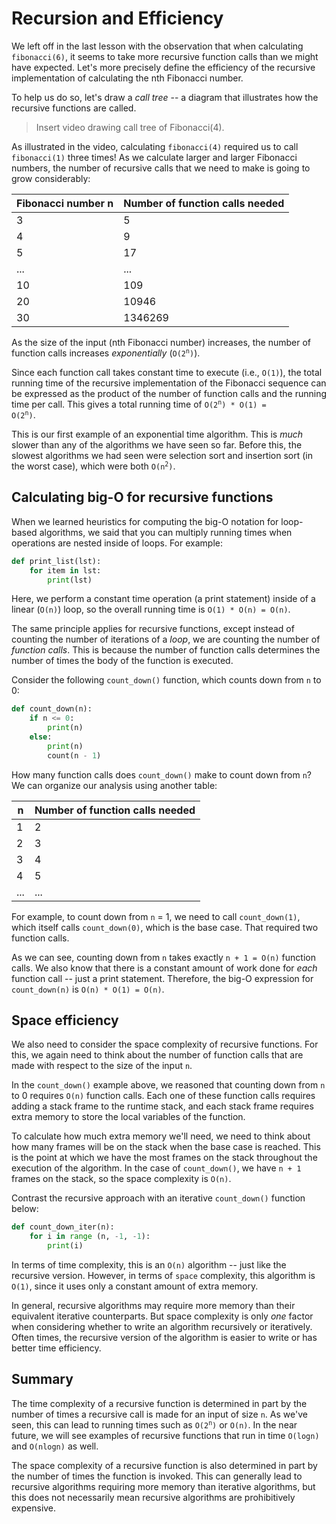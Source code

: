 # Recursion and Efficiency

We left off in the last lesson with the observation that when calculating `fibonacci(6)`, it seems to take more recursive function calls than we might have expected. Let's more precisely define the efficiency of the recursive implementation of calculating the nth Fibonacci number.

To help us do so, let's draw a *call tree* -- a diagram that illustrates how the recursive functions are called.

> Insert video drawing call tree of Fibonacci(4).

As illustrated in the video, calculating `fibonacci(4)` required us to call `fibonacci(1)` three times! As we calculate larger and larger Fibonacci numbers, the number of recursive calls that we need to make is going to grow considerably:

| Fibonacci number n | Number of function calls needed |
|--------------------|---------------------------------|
| 3                  | 5                               |
| 4                  | 9                               |
| 5                  | 17                              |
| ...                | ...                             |
| 10                 | 109                             |
| 20                 | 10946                           |
| 30                 | 1346269                         |

As the size of the input (nth Fibonacci number) increases, the number of function calls increases *exponentially* (<code>O(2<sup>n</sup>)</code>).

Since each function call takes constant time to execute (i.e., `O(1)`), the total running time of the recursive implementation of the Fibonacci sequence can be expressed as the product of the number of function calls and the running time per call. This gives a total running time of <code>O(2<sup>n</sup>) * O(1) = O(2<sup>n</sup>)</code>.

This is our first example of an exponential time algorithm. This is *much* slower than any of the algorithms we have seen so far. Before this, the slowest algorithms we had seen were selection sort and insertion sort (in the worst case), which were both <code>O(n<sup>2</sup>)</code>.

## Calculating big-O for recursive functions

When we learned heuristics for computing the big-O notation for loop-based algorithms, we said that you can multiply running times when operations are nested inside of loops. For example:

```python
def print_list(lst):
    for item in lst:
        print(lst)
```

Here, we perform a constant time operation (a print statement) inside of a linear (`O(n)`) loop, so the overall running time is `O(1) * O(n) = O(n)`.

The same principle applies for recursive functions, except instead of counting the number of iterations of a *loop*, we are counting the number of *function calls*. This is because the number of function calls determines the number of times the body of the function is executed.

Consider the following `count_down()` function, which counts down from `n` to 0:

```python
def count_down(n):
    if n <= 0:
        print(n)
    else:
        print(n)
        count(n - 1)
```

How many function calls does `count_down()` make to count down from `n`? We can organize our analysis using another table:

| n | Number of function calls needed |
|---|---------------------------------|
| 1 | 2                               |
| 2 | 3                               |
| 3 | 4                               |
| 4 | 5                               |
|...| ...                             |

For example, to count down from `n` = 1, we need to call `count_down(1)`, which itself calls `count_down(0)`, which is the base case. That required two function calls.

As we can see, counting down from `n` takes exactly `n + 1 = O(n)` function calls. We also know that there is a constant amount of work done for *each* function call -- just a print statement. Therefore, the big-O expression for `count_down(n)` is `O(n) * O(1) = O(n)`.

## Space efficiency

We also need to consider the space complexity of recursive functions. For this, we again need to think about the number of function calls that are made with respect to the size of the input `n`.

In the `count_down()` example above, we reasoned that counting down from `n` to 0 requires `O(n)` function calls. Each one of these function calls requires adding a stack frame to the runtime stack, and each stack frame requires extra memory to store the local variables of the function.

To calculate how much extra memory we'll need, we need to think about how many frames will be on the stack when the base case is reached. This is the point at which we have the most frames on the stack throughout the execution of the algorithm. In the case of `count_down()`, we have `n + 1` frames on the stack, so the space complexity is `O(n)`.

Contrast the recursive approach with an iterative `count_down()` function below:

```python
def count_down_iter(n):
    for i in range (n, -1, -1):
        print(i)
```

In terms of time complexity, this is an `O(n)` algorithm -- just like the recursive version. However, in terms of `space` complexity, this algorithm is `O(1)`, since it uses only a constant amount of extra memory.

In general, recursive algorithms may require more memory than their equivalent iterative counterparts. But space complexity is only *one* factor when considering whether to write an algorithm recursively or iteratively. Often times, the recursive version of the algorithm is easier to write or has better time efficiency.

## Summary

The time complexity of a recursive function is determined in part by the number of times a recursive call is made for an input of size `n`. As we've seen, this can lead to running times such as <code>O(2<sup>n</sup>)</code> or `O(n)`. In the near future, we will see examples of recursive functions that run in time `O(logn)` and `O(nlogn)` as well.

The space complexity of a recursive function is also determined in part by the number of times the function is invoked. This can generally lead to recursive algorithms requiring more memory than iterative algorithms, but this does not necessarily mean recursive algorithms are prohibitively expensive.
